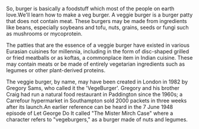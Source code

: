So, burger is basically a foodstuff which most of the people on earth love.We'll learn how to make a veg burger.
A veggie burger is a burger patty that does not contain meat. These burgers may be made from ingredients like beans, especially soybeans and tofu, nuts, grains, seeds or fungi such as mushrooms or mycoprotein.

The patties that are the essence of a veggie burger have existed in various Eurasian cuisines for millennia, including in the form of disc-shaped grilled or fried meatballs or as koftas, a commonplace item in Indian cuisine. These may contain meats or be made of entirely vegetarian ingredients such as legumes or other plant-derived proteins. 

The veggie burger, by name, may have been created in London in 1982 by Gregory Sams, who called it the 'VegeBurger'. Gregory and his brother Craig had run a natural food restaurant in Paddington since the 1960s; a Carrefour hypermarket in Southampton sold 2000 packets in three weeks after its launch.An earlier reference can be heard in the 7 June 1948 episode of Let George Do It called "The Mister Mirch Case" where a character refers to "vegeburgers," as a burger made of nuts and legumes.
